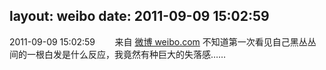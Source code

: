 layout: weibo
date: 2011-09-09 15:02:59
---
<meta name="referrer" content="no-referrer" />

2011-09-09 15:02:59  &nbsp;&nbsp;&nbsp;&nbsp;&nbsp;&nbsp; 来自 <a href="http://weibo.com/" rel="nofollow">微博 weibo.com</a>
不知道第一次看见自己黑丛丛间的一根白发是什么反应，我竟然有种巨大的失落感…… ​​​
